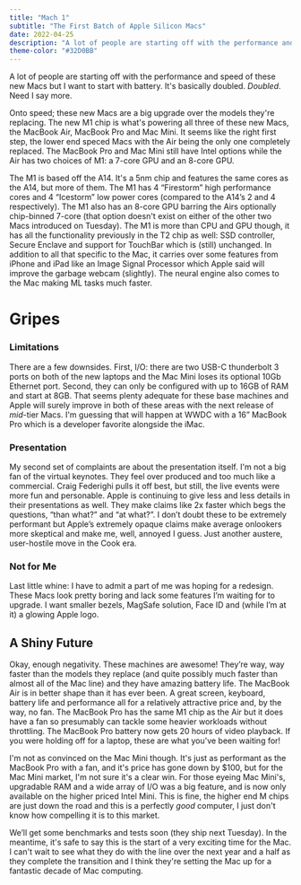 ```yaml
---
title: "Mach 1"
subtitle: "The First Batch of Apple Silicon Macs"
date: 2022-04-25
description: "A lot of people are starting off with the performance and speed of these new Macs but I want to start with battery. It's basically doubled. Doubled. Need I say more."
theme-color: "#32D0BB"
---
```

A lot of people are starting off with the performance and speed of these new Macs but I want to start with battery. It's basically doubled. _Doubled_. Need I say more.

Onto speed; these new Macs are a big upgrade over the models they're replacing. The new M1 chip is what's powering all three of these new Macs, the MacBook Air, MacBook Pro and Mac Mini. It seems like the right first step, the lower end speced Macs with the Air being the only one completely replaced. The MacBook Pro and Mac Mini still have Intel options while the Air has two choices of M1: a 7-core GPU and an 8-core GPU.

The M1 is based off the A14. It's a 5nm chip and features the same cores as the A14, but more of them. The M1 has 4 “Firestorm” high performance cores and 4 “Icestorm” low power cores (compared to the A14’s 2 and 4 respectively). The M1 also has an 8-core GPU barring the Airs optionally chip-binned 7-core (that option doesn't exist on either of the other two Macs introduced on Tuesday). The M1 is more than CPU and GPU though, it has all the functionality previously in the T2 chip as well: SSD controller, Secure Enclave and support for TouchBar which is (still) unchanged. In addition to all that specific to the Mac, it carries over some features from iPhone and iPad like an Image Signal Processor which Apple said will improve the garbage webcam (slightly). The neural engine also comes to the Mac making ML tasks much faster.

# Gripes

### Limitations

There are a few downsides. First, I/O: there are two USB-C thunderbolt 3 ports on both of the new laptops and the Mac Mini loses its optional 10Gb Ethernet port. Second, they can only be configured with up to 16GB of RAM and start at 8GB. That seems plenty adequate for these base machines and Apple will surely improve in both of these areas with the next release of _mid_-tier Macs. I'm guessing that will happen at WWDC with a 16” MacBook Pro which is a developer favorite alongside the iMac.

### Presentation

My second set of complaints are about the presentation itself. I'm not a big fan of the virtual keynotes. They feel over produced and too much like a commercial. Craig Federighi pulls it off best, but still, the live events were more fun and personable. Apple is continuing to give less and less details in their presentations as well. They make claims like 2x faster which begs the questions, “than what?” and “at what?”. I don’t doubt these to be extremely performant but Apple’s extremely opaque claims make average onlookers more skeptical and make me, well, annoyed I guess. Just another austere, user-hostile move in the Cook era.

### Not for Me

Last little whine: I have to admit a part of me was hoping for a redesign. These Macs look pretty boring and lack some features I’m waiting for to upgrade. I want smaller bezels, MagSafe solution, Face ID and (while I’m at it) a glowing Apple logo.

## A Shiny Future

Okay, enough negativity. These machines are awesome! They’re way, way faster than the models they replace (and quite possibly much faster than almost all of the Mac line) and they have amazing battery life. The MacBook Air is in better shape than it has ever been. A great screen, keyboard, battery life and performance all for a relatively attractive price and, by the way, no fan. The MacBook Pro has the same M1 chip as the Air but it does have a fan so presumably can tackle some heavier workloads without throttling. The MacBook Pro battery now gets 20 hours of video playback. If you were holding off for a laptop, these are what you've been waiting for!

I'm not as convinced on the Mac Mini though. It's just as performant as the MacBook Pro with a fan, and it's price has gone down by $100, but for the Mac Mini market, I'm not sure it's a clear win. For those eyeing Mac Mini's, upgradable RAM and a wide array of I/O was a big feature, and is now only available on the higher priced Intel Mini. This is fine, the higher end M chips are just down the road and this is a perfectly <em>good</em> computer, I just don't know how compelling it is to this market.

We’ll get some benchmarks and tests soon (they ship next Tuesday). In the meantime, it's safe to say this is the start of a very exciting time for the Mac. I can't wait to see what they do with the line over the next year and a half as they complete the transition and I think they're setting the Mac up for a fantastic decade of Mac computing.